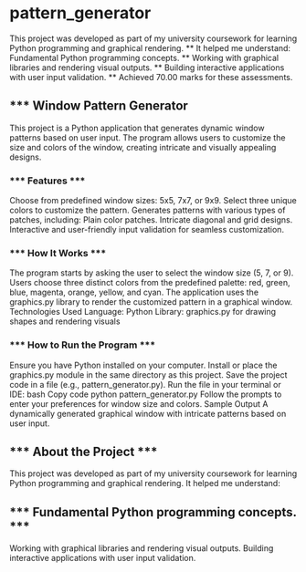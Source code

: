 # pattern_generator
This project was developed as part of my university coursework for learning Python programming 
and graphical rendering. 
 ** It helped me understand:  Fundamental Python programming concepts. 
 ** Working with graphical libraries and rendering visual outputs.
 ** Building interactive applications with user input validation.
 ** Achieved 70.00 marks for these  assessments.

## *** Window Pattern Generator 
This project is a Python application that generates dynamic window patterns based on user input.
The program allows users to customize the size and colors of the window,
creating intricate and visually appealing designs.


### *** Features *** 
Choose from predefined window sizes: 5x5, 7x7, or 9x9.
Select three unique colors to customize the pattern.
Generates patterns with various types of patches, including:
Plain color patches.
Intricate diagonal and grid designs.
Interactive and user-friendly input validation for seamless customization.


### *** How It Works  *** 
The program starts by asking the user to select the window size (5, 7, or 9).
Users choose three distinct colors from the predefined palette: red, green, blue, magenta, orange, yellow, and cyan.
The application uses the graphics.py library to render the customized pattern in a graphical window.
Technologies Used
Language: Python
Library: graphics.py for drawing shapes and rendering visuals


### *** How to Run the Program ***
Ensure you have Python installed on your computer.
Install or place the graphics.py module in the same directory as this project.
Save the project code in a file (e.g., pattern_generator.py).
Run the file in your terminal or IDE:
bash
Copy code
python pattern_generator.py
Follow the prompts to enter your preferences for window size and colors.
Sample Output
A dynamically generated graphical window with intricate patterns based on user input.




## *** About the Project *** ##
This project was developed as part of my university coursework for
learning Python programming and graphical rendering. It helped me understand:


## *** Fundamental Python programming concepts. *** ##
Working with graphical libraries and rendering visual outputs.
Building interactive applications with user input validation.




